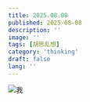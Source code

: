 ```yaml
---
title: 2025.08.08
published: 2025-08-08
description: ''
image: ''
tags: [胡思乱想]
category: 'thinking'
draft: false 
lang: ''
---
```


![我](https://pub-c3306c5d138f4828a035b38ec399091a.r2.dev/thinking/images/IMG_2025_0808.jpg)
